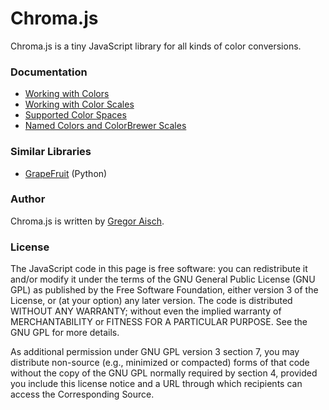 # Chroma.js

Chroma.js is a tiny JavaScript library for all kinds of color conversions.

### Documentation

* [Working with Colors](https://github.com/gka/chroma.js/wiki/Colors)
* [Working with Color Scales](https://github.com/gka/chroma.js/wiki/Color-Scales)
* [Supported Color Spaces](https://github.com/gka/chroma.js/wiki/Color-Spaces)
* [Named Colors and ColorBrewer Scales](https://github.com/gka/chroma.js/wiki/Predefined-Colors)

### Similar Libraries

* [GrapeFruit](http://code.google.com/p/grapefruit/) (Python)

### Author

Chroma.js is written by [Gregor Aisch](http://twitter.com/driven_by_data).

### License

The JavaScript code in this page is free software: you can redistribute it and/or modify it under the terms of the GNU General Public License (GNU GPL) as published by the Free Software Foundation, either version 3 of the License, or (at your option) any later version.  The code is distributed WITHOUT ANY WARRANTY; without even the implied warranty of MERCHANTABILITY or FITNESS FOR A PARTICULAR PURPOSE.  See the GNU GPL for more details.

As additional permission under GNU GPL version 3 section 7, you may distribute non-source (e.g., minimized or compacted) forms of that code without the copy of the GNU GPL normally required by section 4, provided you include this license notice and a URL through which recipients can access the Corresponding Source. 